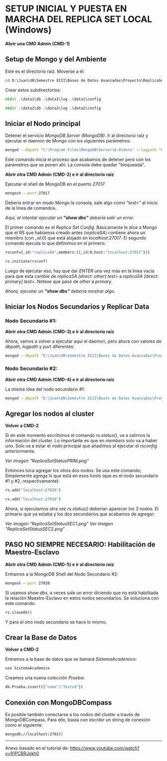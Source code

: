 # SETUP INICIAL Y PUESTA EN MARCHA DEL REPLICA SET LOCAL (Windows)


**Abrir una CMD Admin (CMD-1)**


## Setup de Mongo y del Ambiente


Este es el directorio raíz. Moverse a él:
```bat
cd D:\Juan\UN\Semestre XIII\Bases de Datos Avanzadas\Proyecto\ReplicaSet Cluster
```


Crear estos subdirectorios:
```bat
mkdir .\data1\db .\data1\log .\data1\config

mkdir .\data2\db .\data2\log .\data2\config
```


## Iniciar el Nodo principal


Detener el servicio _MongoDB Server (MongoDB)_. Ir al directorio raíz y ejecutar el daemon de Mongo con los siguientes parámetros:
```bat
mongod --dbpath "C:\Program Files\MongoDB\Server\6.0\data" --logpath "C:\Program Files\MongoDB\Server\6.0\log\mongod.log" --port 27017 --storageEngine=wiredTiger --journal --replSet replicaSA
```
Este comando inicia el proceso que acabamos de detener pero con los parámetros que se ponen ahí. La consola debe quedar "bloqueada".



**Abrir otra CMD Admin (CMD-2) e ir al directorio raíz**



Ejecutar el shell de MongoDB en el puerto _27017_
```bat
mongosh --port:27017
```
Debería entrar en modo Mongo la consola, sale algo como _"test>"_ al inicio de la línea de comandos.


_Aquí, al intentar ejecutar un **"show dbs"** debería salir un error._


El primer comando es el _Replica Set Config_. Básicamente le dice a Mongo que el RS que habíamos creado antes (_replicaSA_) contiene ahora un miembro (con _\_id:0_) que está alojado en _localhost:27017_. El segundo comando ejecuta lo que definimos en el primero:
```bat
rsconf={_id:"replicaSA",members:[{_id:0,host:"localhost:27017"}]}

rs.initiate(rsconf)
```
Luego de ejecutar eso, hay que dar _ENTER_ una vez más en la línea vacía para que esta cambie de _replicaSA [direct: other] test>_ a _replicaSA [direct: primary] test>_. Nótese que pasó de _other_ a _primary_.


_Ahora, ejecutar un **"show dbs"** debería mostrar algo._



## Iniciar los Nodos Secundarios y Replicar Data

### Nodo Secundario \#1:


**Abrir otra CMD Admin (CMD-3) e ir al directorio raíz**


Ahora, vamos a volver a ejecutar aquí el daemon, pero ahora con valores de _dbpath_, _logpath_ y _port_ diferentes:
```bat
mongod --dbpath "D:\Juan\UN\Semestre XIII\Bases de Datos Avanzadas\Proyecto\ReplicaSet Cluster\data1\db" --logpath "D:\Juan\UN\Semestre XIII\Bases de Datos Avanzadas\Proyecto\ReplicaSet Cluster\data1\log\mongod.log" --port 27020 --storageEngine=wiredTiger --journal --replSet replicaSA
```


### Nodo Secundario \#2:


**Abrir otra CMD Admin (CMD-4) e ir al directorio raíz**


La misma idea del nodo secundario \#1:
```bat
mongod --dbpath "D:\Juan\UN\Semestre XIII\Bases de Datos Avanzadas\Proyecto\ReplicaSet Cluster\data2\db" --logpath "D:\Juan\UN\Semestre XIII\Bases de Datos Avanzadas\Proyecto\ReplicaSet Cluster\data2\log\mongod.log" --port 27030 --storageEngine=wiredTiger --journal --replSet replicaSA
```



## Agregar los nodos al cluster


**Volver a CMD-2**

Si en este momento escribimos el comando _rs.status()_, va a salirnos la información del cluster. Lo importante es que en _members_ solo va a haber uno. Solo va a estar el nodo principal que añadimos al ejecutar el _rsconfig_ anteriormente.


_Ver imagen "ReplicaSetStatusPRIM.png"_


Entonces toca agregar los otros dos nodos. Se usa este comando; Simplemente agrega lo que está en esos hosts (que es el nodo secundario \#1 y \#2, respectivamente):
```bat
rs.add("localhost:27020")

rs.add("localhost:27030")
```

Ahora, si ejecutamos otra vez _rs.status()_ deberían aparecer los 3 nodos. El primario que ya estaba y los dos secundarios que acabamos de agregar:

_Ver imagen "ReplicaSetStatusSEC1.png"_
_Ver imagen "ReplicaSetStatusSEC2.png"_



## PASO NO SIEMPRE NECESARIO: Habilitación de Maestro-Esclavo


**Abrir otra CMD Admin (CMD-5) e ir al directorio raíz**


Entramos a la MongoDB Shell del Nodo Secundario \#2:
```bat
mongosh --port 27020
```

Si usamos _show dbs_, a veces sale un error diciendo que no está habilitada la relación Maestro-Esclavo en estos nodos secundarios. Se soluciona con este comando:
```bat
rs.slaveOk()
```

Y para el otro nodo secundario se hace lo mismo.



## Crear la Base de Datos


**Volver a CMD-2**


Entramos a la base de datos que se llamará _SistemaAcademico_:
```bat
use SistemaAcademico
```


Creamos una nueva colección _Prueba_:
```bat
db.Prueba.insert({"name":"Testxd"})
```


## Conexión con MongoDBCompass

Es posible también conectarse a los nodos del cluster a través de MongoDBCompass. Para ello, basta con escribir un string de conexión como el siguiente:
```
mongodb://localhost:27017/
```


---

Anexo basado en el tutorial de: https://www.youtube.com/watch?v=91PCBRJxkh0